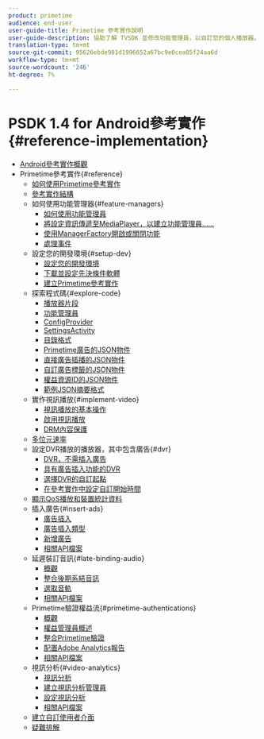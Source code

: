 ```yaml
---
product: primetime
audience: end-user
user-guide-title: Primetime 參考實作說明
user-guide-description: 協助了解 TVSDK 並修改功能管理員，以自訂您的個人播放器。
translation-type: tm+mt
source-git-commit: 95626ebde981d1996652a67bc9e0cea05f24aa6d
workflow-type: tm+mt
source-wordcount: '246'
ht-degree: 7%

---
```



# PSDK 1.4 for Android參考實作{#reference-implementation}

+ [Android參考實作概觀](home.md)
+ Primetime參考實作{#reference}
   + [如何使用Primetime參考實作](ref-implementation/how-to-use-ref-player.md)
   + [參考實作結構](ref-implementation/ref-player-structure.md)
   + 如何使用功能管理器{#feature-managers}
      + [如何使用功能管理員](ref-implementation/using-feature-managers/how-to-use-feature-managers.md)
      + [將設定資訊傳遞至MediaPlayer，以建立功能管理員……](ref-implementation/using-feature-managers/creating-feature-managers.md)
      + [使用ManagerFactory開啟或關閉功能](ref-implementation/using-feature-managers/turning-features-on-off.md)
      + [處理事件](ref-implementation/using-feature-managers/handling-events.md)
   + 設定您的開發環境{#setup-dev}
      + [設定您的開發環境](set-up-dev-environment/set-up-dev-environment-overview.md)
      + [下載並設定先決條件軟體](set-up-dev-environment/download-prereqs-android.md)
      + [建立Primetime參考實作](set-up-dev-environment/install-the-ref-player-project.md)
   + 探索程式碼{#explore-code}
      + [播放器片段](set-up-dev-environment/exploring-code/player-fragment.md)
      + [功能管理員](set-up-dev-environment/exploring-code/about-psdk-feature-managers.md)
      + [ConfigProvider](set-up-dev-environment/exploring-code/config-provider.md)
      + [SettingsActivity](set-up-dev-environment/exploring-code/settings-activity.md)
      + [目錄格式](set-up-dev-environment/exploring-code/catalog-format.md)
      + [Primetime廣告的JSON物件](set-up-dev-environment/exploring-code/json-pt-ads.md)
      + [直接廣告插播的JSON物件](set-up-dev-environment/exploring-code/json-direct-ad-breaks.md)
      + [自訂廣告標籤的JSON物件](set-up-dev-environment/exploring-code/json-custom-ad-markers.md)
      + [權益資源ID的JSON物件](set-up-dev-environment/exploring-code/json-entitlement-resource-id.md)
      + [範例JSON摘要格式](set-up-dev-environment/exploring-code/example-json-feed-format.md)
   + 實作視訊播放{#implement-video}
      + [視訊播放的基本操作](implement-video-playback/video-playback.md)
      + [啟用視訊播放](implement-video-playback/enable-video-playback.md)
      + [DRM內容保護](implement-video-playback/content-protection.md)
   + [多位元速率](implement-video-playback/mbr.md)
   + 設定DVR播放的播放器，其中包含廣告{#dvr}
      + [DVR，不需插入廣告](implement-video-playback/dvr/dvr-without-ad-insertion.md)
      + [具有廣告插入功能的DVR](implement-video-playback/dvr/dvr-with-ad-insertion.md)
      + [選擇DVR的自訂起點](implement-video-playback/dvr/dvr-custom-start-point.md)
      + [在參考實作中設定自訂開始時間](implement-video-playback/dvr/set-custom-start-time-dvr.md)
   + [顯示QoS播放和裝置統計資料](implement-video-playback/qos-statistics.md)
   + 插入廣告{#insert-ads}
      + [廣告插入](insert-ads/ad-insertion.md)
      + [廣告插入類型](insert-ads/ad-insertion-types.md)
      + [新增廣告](insert-ads/add-advertising.md)
      + [相關API檔案](insert-ads/aps-callbacks-ad-insertion.md)
   + 延遲裝訂音訊{#late-binding-audio}
      + [概觀](late-binding-audio/late-binding-audio-overview.md)
      + [整合後期系結音訊](late-binding-audio/aa-enable.md)
      + [選取音軌](late-binding-audio/select-audio-tracks.md)
      + [相關API檔案](late-binding-audio/aa-api-callbacks.md)
   + Primetime驗證權益流{#primetime-authentications}
      + [概觀](paytvpass-entitlement/paytvpass-entitlement-overview.md)
      + [權益管理員概述](paytvpass-entitlement/entitlement-overvivew.md)
      + [整合Primetime驗證](paytvpass-entitlement/integrate-pass.md)
      + [配置Adobe Analytics報告](paytvpass-entitlement/pass-analytics-setup.md)
      + [相關API檔案](paytvpass-entitlement/pass-apis-callbacks.md)
   + 視訊分析{#video-analytics}
      + [視訊分析](video-analytics/video-analytics-overview.md)
      + [建立視訊分析管理員](video-analytics/create-video-analytics-manager.md)
      + [設定視訊分析](video-analytics/configure-video-analytics-manager.md)
      + [相關API檔案](video-analytics/va-apis-callbacks.md)
   + [建立自訂使用者介面](build-custom-ui.md)
   + [疑難排解](troubleshooting.md)
